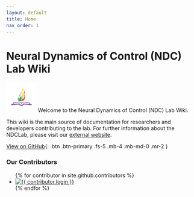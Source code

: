 ```yaml
---
layout: default
title: Home
nav_order: 1
---
```


# Neural Dynamics of Control (NDC) Lab Wiki

<img src="ndcwikiicon.png"
     alt="NDC Wiki Icon"
     width="80"
     height="80"/> Welcome to the Neural Dynamics of Control (NDC) Lab Wiki.

This wiki is the main source of documentation for researchers and developers contributing to the lab. For further information about the NDCLab, please visit our [external website](http://www.ndclab.com/).

 
<!-- [Get started now](#getting-started){: .btn .btn-primary .fs-5 .mb-4 .mb-md-0 .mr-2 }  -->
[View on GitHub](https://github.com/NDCLab/wiki){: .btn .btn-primary .fs-5 .mb-4 .mb-md-0 .mr-2 }

### Our Contributors
<ul class="list-style-none">
{% for contributor in site.github.contributors %}
  <li class="d-inline-block mr-1">
     <a href="{{ contributor.html_url }}"><img src="{{ contributor.avatar_url }}" width="32" height="32" alt="{{ contributor.login }}"/></a>
  </li>
{% endfor %}
</ul>